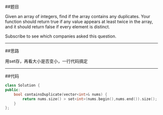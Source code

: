 ##题目

Given an array of integers, find if the array contains any duplicates. Your function should return true if any value appears at least twice in the array, and it should return false if every element is distinct.

Subscribe to see which companies asked this question.

------

##思路 

用set存，再看大小是否变小，一行代码搞定

------

##代码

```cpp
class Solution {
public:
    bool containsDuplicate(vector<int>& nums) {
        return nums.size() > set<int>(nums.begin(),nums.end()).size();
    }
};
```